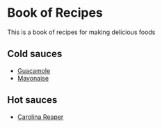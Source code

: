 # Book of Recipes
This is a book of recipes for making delicious foods

## Cold sauces
* [Guacamole](guacamole.md)
* [Mayonaise](mayo.md)

## Hot sauces

* [Carolina Reaper](carolina_reaper.md)
